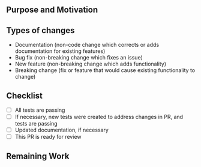 <!--- Hi, and thanks for contributing! -->
<!--- Make sure to provide a general summary of your changes in the title above. -->
<!--- For example: "[scsynth] Fix crash when encountering cute kittens" -->

Purpose and Motivation
----------------------

<!--- Why is this change required? What problem does it solve? -->
<!--- If it fixes an open issue, please link to it here by writing "Fixes #555". -->

Types of changes
----------------

<!--- What types of changes does your pull request introduce? -->
<!--- Some examples are below (you can delete the lines that don't apply): -->

- Documentation (non-code change which corrects or adds documentation for existing features)
- Bug fix (non-breaking change which fixes an issue)
- New feature (non-breaking change which adds functionality)
- Breaking change (fix or feature that would cause existing functionality to change)

Checklist
---------

<!--- Complete an item by checking it: [x] -->

- [ ] All tests are passing
- [ ] If necessary, new tests were created to address changes in PR, and tests are passing
- [ ] Updated documentation, if necessary
- [ ] This PR is ready for review

<!--- See DEVELOPING.md for instructions on running and writing tests. -->

Remaining Work
--------------

<!--- If any work remains to be done, please give a brief description here. -->
<!--- Consider providing a todo-list so we can easily track completion progress. -->

<!--- Thanks for contributing! -->
